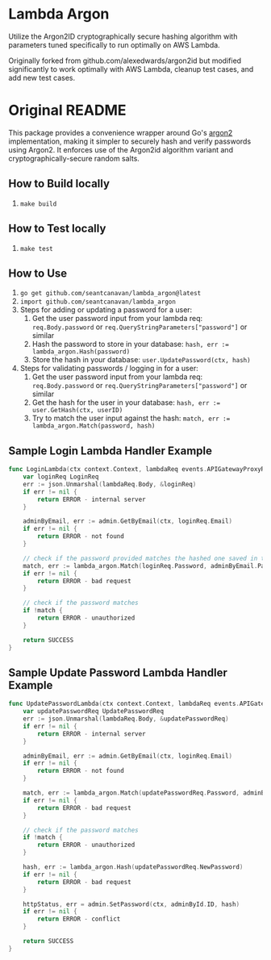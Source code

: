 # Lambda Argon
Utilize the Argon2ID cryptographically secure hashing algorithm with parameters tuned specifically to run optimally on AWS Lambda.

Originally forked from github.com/alexedwards/argon2id but modified significantly to work optimally with AWS Lambda, cleanup test cases, and add new test cases.

# Original README
This package provides a convenience wrapper around Go's [argon2](https://pkg.go.dev/golang.org/x/crypto/argon2?tab=doc) implementation, making it simpler to securely hash and verify passwords using Argon2.
It enforces use of the Argon2id algorithm variant and cryptographically-secure random salts.

## How to Build locally
1. `make build`

## How to Test locally
1. `make test`

## How to Use
1. `go get github.com/seantcanavan/lambda_argon@latest`
2. `import github.com/seantcanavan/lambda_argon`
3. Steps for adding or updating a password for a user:
   1. Get the user password input from your lambda req: `req.Body.password` or `req.QueryStringParameters["password"]` or similar
   2. Hash the password to store in your database: `hash, err := lambda_argon.Hash(password)`
   3. Store the hash in your database: `user.UpdatePassword(ctx, hash)`
4. Steps for validating passwords / logging in for a user:
   1. Get the user password input from your lambda req: `req.Body.password` or `req.QueryStringParameters["password"]` or similar
   2. Get the hash for the user in your database: `hash, err := user.GetHash(ctx, userID)`
   3. Try to match the user input against the hash: `match, err := lambda_argon.Match(password, hash)`

## Sample Login Lambda Handler Example
``` go
func LoginLambda(ctx context.Context, lambdaReq events.APIGatewayProxyRequest) (events.APIGatewayProxyResponse, error) {
	var loginReq LoginReq
	err := json.Unmarshal(lambdaReq.Body, &loginReq)
	if err != nil {
		return ERROR - internal server
	}

	adminByEmail, err := admin.GetByEmail(ctx, loginReq.Email)
	if err != nil {
		return ERROR - not found
	}

	// check if the password provided matches the hashed one saved in this admin
	match, err := lambda_argon.Match(loginReq.Password, adminByEmail.Password)
	if err != nil {
		return ERROR - bad request
	}

	// check if the password matches
	if !match {
		return ERROR - unauthorized
	}

	return SUCCESS
}
```

## Sample Update Password Lambda Handler Example
``` go
func UpdatePasswordLambda(ctx context.Context, lambdaReq events.APIGatewayProxyRequest) (events.APIGatewayProxyResponse, error) {
	var updatePasswordReq UpdatePasswordReq
	err := json.Unmarshal(lambdaReq.Body, &updatePasswordReq)
	if err != nil {
		return ERROR - internal server
	}

    adminByEmail, err := admin.GetByEmail(ctx, loginReq.Email)
	if err != nil {
		return ERROR - not found
	}

	match, err := lambda_argon.Match(updatePasswordReq.Password, adminByEmail.Password)
	if err != nil {
		return ERROR - bad request
	}

	// check if the password matches
	if !match {
		return ERROR - unauthorized
	}

	hash, err := lambda_argon.Hash(updatePasswordReq.NewPassword)
	if err != nil {
		return ERROR - bad request
	}

	httpStatus, err = admin.SetPassword(ctx, adminById.ID, hash)
	if err != nil {
		return ERROR - conflict
	}

    return SUCCESS
}
```
